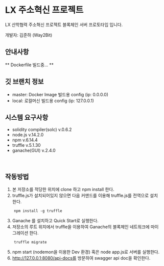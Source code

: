 LX 주소혁신 프로젝트
===
LX 산학협력 주소혁신 프로젝트 블록체인 서버 프로토타입 입니다.
<br/>

개발자: 김준하 (Way2Bit)
<br/>

안내사항
---
** Dockerfile 빌드중... **
<br/>

깃 브랜치 정보
---
- master: Docker Image 빌드용 config (ip: 0.0.0.0)
- local: 로컬머신 빌드용 config (ip: 127.0.0.1)

시스템 요구사항
---
- solidity compiler(solc) v.0.6.2
- node.js v.14.2.0
- npm v.6.14.4
- truffle v.5.1.30
- ganache(GUI) v.2.4.0
<br/>

작동방법
---
1. 본 저장소를 적당한 위치에 clone 하고 npm install 한다.
2. truffle.js가 설치되어있지 않으면 다음 커맨드를 이용해 truffle.js를 전역으로 설치한다.
```
    npm install -g truffle
```
3. Ganache 를 설치하고 Quick Start로 실행한다.
4. 저장소의 루트 위치에서 truffle을 이용하여 Ganache의 블록체인 네트워크에 마이그레이션 한다.
```
    truffle migrate
```
5. npm start (nodemon을 이용한 Dev 환경) 혹은 node app.js로 서버를 실행한다.
6. http://127.0.0.1:8080/api-docs를 방문하여 swagger api doc을 확인한다.
<br/>